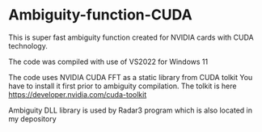# Ambiguity-function-CUDA
This is  super fast ambiguity function created for NVIDIA cards with CUDA technology.

The code was compiled with use of VS2022 for Windows 11

The code uses NVIDIA CUDA FFT as a static library from CUDA tolkit
You have to install it first prior to ambiguity compilation. The tolkit is here https://developer.nvidia.com/cuda-toolkit

Ambiguity DLL library is used by Radar3 program which is also located in my depository
